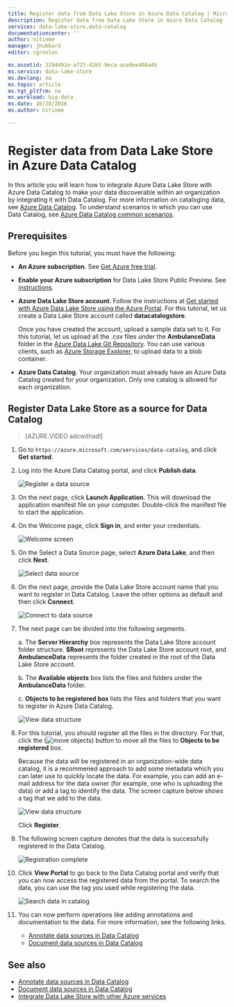 ```yaml
---
title: Register data from Data Lake Store in Azure Data Catalog | Microsoft Docs
description: Register data from Data Lake Store in Azure Data Catalog
services: data-lake-store,data-catalog
documentationcenter: ''
author: nitinme
manager: jhubbard
editor: cgronlun

ms.assetid: 3294d91e-a723-41b5-9eca-ace0ee408a4b
ms.service: data-lake-store
ms.devlang: na
ms.topic: article
ms.tgt_pltfrm: na
ms.workload: big-data
ms.date: 10/28/2016
ms.author: nitinme

---
```

# Register data from Data Lake Store in Azure Data Catalog
In this article you will learn how to integrate Azure Data Lake Store with Azure Data Catalog to make your data discoverable within an organization by integrating it with Data Catalog. For more information on cataloging data, see [Azure Data Catalog](../data-catalog/data-catalog-what-is-data-catalog.md). To understand scenarios in which you can use Data Catalog, see [Azure Data Catalog common scenarios](../data-catalog/data-catalog-common-scenarios.md).

## Prerequisites
Before you begin this tutorial, you must have the following:

* **An Azure subscription**. See [Get Azure free trial](https://azure.microsoft.com/pricing/free-trial/).
* **Enable your Azure subscription** for Data Lake Store Public Preview. See [instructions](data-lake-store-get-started-portal.md).
* **Azure Data Lake Store account**. Follow the instructions at [Get started with Azure Data Lake Store using the Azure Portal](data-lake-store-get-started-portal.md). For this tutorial, let us create a Data Lake Store account called **datacatalogstore**.

    Once you have created the account, upload a sample data set to it. For this tutorial, let us upload all the .csv files under the **AmbulanceData** folder in the [Azure Data Lake Git Repository](https://github.com/Azure/usql/tree/master/Examples/Samples/Data/AmbulanceData/). You can use various clients, such as [Azure Storage Explorer](http://storageexplorer.com/), to upload data to a blob container.
* **Azure Data Catalog**. Your organization must already have an Azure Data Catalog created for your organization. Only one catalog is allowed for each organization.

## Register Data Lake Store as a source for Data Catalog
> [AZURE.VIDEO adcwithadl]
>
>

1. Go to `https://azure.microsoft.com/services/data-catalog`, and click **Get started**.
2. Log into the Azure Data Catalog portal, and click **Publish data**.

    ![Register a data source](./media/data-lake-store-with-data-catalog/register-data-source.png "Register a data source")
3. On the next page, click **Launch Application**. This will download the application manifest file on your computer. Double-click the manifest file to start the application.
4. On the Welcome page, click **Sign in**, and enter your credentials.

    ![Welcome screen](./media/data-lake-store-with-data-catalog/welcome.screen.png "Welcome screen")
5. On the Select a Data Source page, select **Azure Data Lake**, and then click **Next**.

    ![Select data source](./media/data-lake-store-with-data-catalog/select-source.png "Select data source")
6. On the next page, provide the Data Lake Store account name that you want to register in Data Catalog. Leave the other options as default and then click **Connect**.

    ![Connect to data source](./media/data-lake-store-with-data-catalog/connect-to-source.png "Connect to data source")
7. The next page can be divided into the following segments.

    a. The **Server Hierarchy** box represents the Data Lake Store account folder structure. **$Root** represents the Data Lake Store account root, and **AmbulanceData** represents the folder created in the root of the Data Lake Store account.

    b. The **Available objects** box lists the files and folders under the **AmbulanceData** folder.

    c. **Objects to be registered box** lists the files and folders that you want to register in Azure Data Catalog.

    ![View data structure](./media/data-lake-store-with-data-catalog/view-data-structure.png "View data structure")
8. For this tutorial, you should register all the files in the directory. For that, click the (![move objects](./media/data-lake-store-with-data-catalog/move-objects.png "Move objects")) button to move all the files to **Objects to be registered** box.

    Because the data will be registered in an organization-wide data catalog, it is a recommened approach to add some metadata which you can later use to quickly locate the data. For example, you can add an e-mail address for the data owner (for example, one who is uploading the data) or add a tag to identify the data. The screen capture below shows a tag that we add to the data.

    ![View data structure](./media/data-lake-store-with-data-catalog/view-selected-data-structure.png "View data structure")

    Click **Register**.
9. The following screen capture denotes that the data is successfully registered in the Data Catalog.

    ![Registration complete](./media/data-lake-store-with-data-catalog/registration-complete.png "View data structure")
10. Click **View Portal** to go back to the Data Catalog portal and verify that you can now access the registered data from the portal. To search the data, you can use the tag you used while registering the data.

     ![Search data in catalog](./media/data-lake-store-with-data-catalog/search-data-in-catalog.png "Search data in catalog")
11. You can now perform operations like adding annotations and documentation to the data. For more information, see the following links.

    * [Annotate data sources in Data Catalog](../data-catalog/data-catalog-how-to-annotate.md)
    * [Document data sources in Data Catalog](../data-catalog/data-catalog-how-to-documentation.md)

## See also
* [Annotate data sources in Data Catalog](../data-catalog/data-catalog-how-to-annotate.md)
* [Document data sources in Data Catalog](../data-catalog/data-catalog-how-to-documentation.md)
* [Integrate Data Lake Store with other Azure services](data-lake-store-integrate-with-other-services.md)
